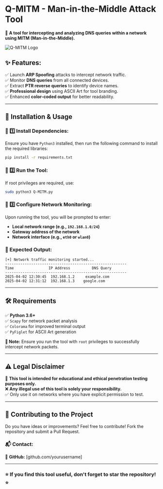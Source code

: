 # Q-MITM - Man-in-the-Middle Attack Tool

🚀 **A tool for intercepting and analyzing DNS queries within a network using MITM (Man-in-the-Middle).**

![Q-MITM Logo](https://i.postimg.cc/26GwH0gy/Screenshot-from-2025-04-02-23-02-31.png)  

## ✨ **Features:**
✅ Launch **ARP Spoofing** attacks to intercept network traffic.  
✅ Monitor **DNS queries** from all connected devices.  
✅ Extract **PTR reverse queries** to identify device names.  
✅ **Professional design** using ASCII Art for tool branding.  
✅ Enhanced **color-coded output** for better readability.  

---

## 📌 **Installation & Usage**

### 🔹 **1️⃣ Install Dependencies:**
Ensure you have `Python3` installed, then run the following command to install the required libraries:
```bash
pip install -r requirements.txt
```

### 🔹 **2️⃣ Run the Tool:**
If root privileges are required, use:
```bash
sudo python3 Q-MITM.py
```

### 🔹 **3️⃣ Configure Network Monitoring:**
Upon running the tool, you will be prompted to enter:
- **Local network range (e.g., `192.168.1.0/24`)**
- **Gateway address of the network**
- **Network interface (e.g., `eth0` or `wlan0`)**

### 📌 **Expected Output:**
```
[+] Network traffic monitoring started...
--------------------------------------------------------
Time                IP Address          DNS Query
--------------------------------------------------------
2025-04-02 12:30:45  192.168.1.2     example.com
2025-04-02 12:31:12  192.168.1.3    google.com
```

---

## 🛠 **Requirements**
✅ **Python 3.6+**  
✅ `Scapy` for network packet analysis  
✅ `Colorama` for improved terminal output  
✅ `PyFiglet` for ASCII Art generation  

**📌 Note:** Ensure you run the tool with `root` privileges to successfully intercept network packets.

---

## ⚠️ **Legal Disclaimer**
🚨 **This tool is intended for educational and ethical penetration testing purposes only.**  
❌ **Any illegal use of this tool is solely your responsibility.**  
✅ Only use it on networks where you have explicit permission to test.

---

## 🌟 **Contributing to the Project**
Do you have ideas or improvements? Feel free to contribute! Fork the repository and submit a Pull Request.  

### 📬 **Contact:**
📌 **GitHub:** [github.com/yourusername] 

---

### ⭐ **If you find this tool useful, don't forget to star the repository!** ⭐